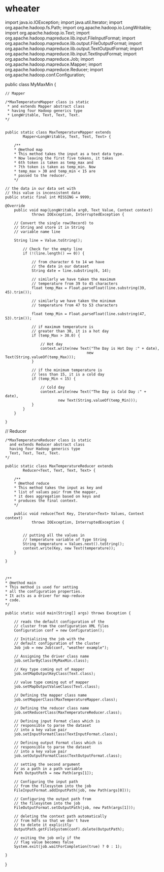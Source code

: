 # wheater
import java.io.IOException;
import java.util.Iterator;
import org.apache.hadoop.fs.Path;
import org.apache.hadoop.io.LongWritable;
import org.apache.hadoop.io.Text;
import org.apache.hadoop.mapreduce.lib.input.FileInputFormat;
import org.apache.hadoop.mapreduce.lib.output.FileOutputFormat;
import org.apache.hadoop.mapreduce.lib.output.TextOutputFormat;
import org.apache.hadoop.mapreduce.lib.input.TextInputFormat;
import org.apache.hadoop.mapreduce.Job;
import org.apache.hadoop.mapreduce.Mapper;
import org.apache.hadoop.mapreduce.Reducer;
import org.apache.hadoop.conf.Configuration;
 
public class MyMaxMin {
 
     
    // Mapper
     
    /*MaxTemperatureMapper class is static
     * and extends Mapper abstract class
     * having four Hadoop generics type
     * LongWritable, Text, Text, Text.
    */
     
     
    public static class MaxTemperatureMapper extends
            Mapper<LongWritable, Text, Text, Text> {
         
        /**
        * @method map
        * This method takes the input as a text data type.
        * Now leaving the first five tokens, it takes
        * 6th token is taken as temp_max and
        * 7th token is taken as temp_min. Now
        * temp_max > 30 and temp_min < 15 are
        * passed to the reducer.
        */
 
    // the data in our data set with
    // this value is inconsistent data
    public static final int MISSING = 9999;
         
    @Override
        public void map(LongWritable arg0, Text Value, Context context)
                throws IOException, InterruptedException {
 
        // Convert the single row(Record) to
        // String and store it in String
        // variable name line
             
        String line = Value.toString();
             
            // Check for the empty line
            if (!(line.length() == 0)) {
                 
                // from character 6 to 14 we have
                // the date in our dataset
                String date = line.substring(6, 14);
 
                // similarly we have taken the maximum
                // temperature from 39 to 45 characters
                float temp_Max = Float.parseFloat(line.substring(39, 45).trim());
                 
                // similarly we have taken the minimum
                // temperature from 47 to 53 characters
                 
                float temp_Min = Float.parseFloat(line.substring(47, 53).trim());
 
                // if maximum temperature is
                // greater than 30, it is a hot day
                if (temp_Max > 30.0) {
                     
                    // Hot day
                    context.write(new Text("The Day is Hot Day :" + date),
                                         new Text(String.valueOf(temp_Max)));
                }
 
                // if the minimum temperature is
                // less than 15, it is a cold day
                if (temp_Min < 15) {
                     
                    // Cold day
                    context.write(new Text("The Day is Cold Day :" + date),
                            new Text(String.valueOf(temp_Min)));
                }
            }
        }
 
    }
 
// Reducer
     
    /*MaxTemperatureReducer class is static
      and extends Reducer abstract class
      having four Hadoop generics type
      Text, Text, Text, Text.
    */
     
    public static class MaxTemperatureReducer extends
            Reducer<Text, Text, Text, Text> {
 
        /**
        * @method reduce
        * This method takes the input as key and
        * list of values pair from the mapper,
        * it does aggregation based on keys and
        * produces the final context.
        */
         
        public void reduce(Text Key, Iterator<Text> Values, Context context)
                throws IOException, InterruptedException {
 
             
            // putting all the values in
            // temperature variable of type String
            String temperature = Values.next().toString();
            context.write(Key, new Text(temperature));
        }
 
    }
 
 
 
    /**
    * @method main
    * This method is used for setting
    * all the configuration properties.
    * It acts as a driver for map-reduce
    * code.
    */
     
    public static void main(String[] args) throws Exception {
 
        // reads the default configuration of the
        // cluster from the configuration XML files
        Configuration conf = new Configuration();
         
        // Initializing the job with the
        // default configuration of the cluster    
        Job job = new Job(conf, "weather example");
         
        // Assigning the driver class name
        job.setJarByClass(MyMaxMin.class);
 
        // Key type coming out of mapper
        job.setMapOutputKeyClass(Text.class);
         
        // value type coming out of mapper
        job.setMapOutputValueClass(Text.class);
 
        // Defining the mapper class name
        job.setMapperClass(MaxTemperatureMapper.class);
         
        // Defining the reducer class name
        job.setReducerClass(MaxTemperatureReducer.class);
 
        // Defining input Format class which is
        // responsible to parse the dataset
        // into a key value pair
        job.setInputFormatClass(TextInputFormat.class);
         
        // Defining output Format class which is
        // responsible to parse the dataset
        // into a key value pair
        job.setOutputFormatClass(TextOutputFormat.class);
 
        // setting the second argument
        // as a path in a path variable
        Path OutputPath = new Path(args[1]);
 
        // Configuring the input path
        // from the filesystem into the job
        FileInputFormat.addInputPath(job, new Path(args[0]));
 
        // Configuring the output path from
        // the filesystem into the job
        FileOutputFormat.setOutputPath(job, new Path(args[1]));
 
        // deleting the context path automatically
        // from hdfs so that we don't have
        // to delete it explicitly
        OutputPath.getFileSystem(conf).delete(OutputPath);
 
        // exiting the job only if the
        // flag value becomes false
        System.exit(job.waitForCompletion(true) ? 0 : 1);
 
    }
}
